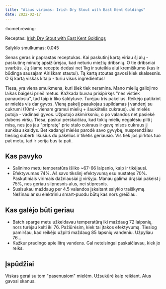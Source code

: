 ```yaml
---
title: "Alaus virimas: Irish Dry Stout with East Kent Goldings"
date: 2022-02-17
---
```


:homebrewing:

Receptas: [Irish Dry Stout with East Kent Goldings](https://www.brewersfriend.com/homebrew/recipe/view/1247426/dry-irish-stout-ek)

Salyklo smulkumas: 0.045

Senas geras ir paprastas receptukas. Kai paskutinį kartą viriau šį alų -
paskutinę minutę apsižiūrėjau, kad neturiu miežių dribsnių. O tie dribsniai
svarbūs. Jų šiame recepte dedasi net 1kg ir suteikia alui kremiškumo (kas ir
būdinga sausajam Airiškam stautui). Tą kartą stoutas gavosi kiek skalsesnis. O
šį kartą viskas kitaip - turiu visus ingredientus!

Tiesa, yra viena smulkmena, kuri šiek tiek neramina. Mano mielių galiojimo
laikas baigėsi prieš metus. Kažkada buvau prisipirkęs "nes vistiek panaudosiu",
tad taip ir liko šaldytuve. Turėjau tris pakelius. Reikėjo patikrint ar mielės
vis dar gyvos. Vieną pakelį paaukojau supildamas į vandenį su cukrumi (10ml -
vienam gramui mielių + šaukštelis cukraus). Jei mielės putoja - vadinasi gyvos.
Užputojo akimirksniu, o po valandos net pasiekė dubens viršų. Tiesa, paskui
perskaičiau, kad tokių mielių negalėsiu pilti į misą, nes jos jau "pripratę"
prie stalo cukraus ir gavę misos cukraus jį sunkiau skaidys. Bet kadangi mielės
parodė savo gyvybę, nusprendžiau tiesiog suberti likusius du pakelius ir tikėtis
geriausio. Vis tiek jos pirktos tuo pat metu, tad ir serija bus ta pati.


## Kas pavyko

- Salinimo metu temperatūra išliko ~67-66 laipsnio, kaip ir tikėjausi.
- Efektyvumas 74%. Aš savo tikslinį efektyvumą esu nustatęs 70%. Paskutiniais
  virimais dažniausiai jį viršyju. Manau galima drąsiai pakeist į 75%, nes
  geriau silpnesnis alus, nei stipresnis.
- Susisukau maždaug per 4.5 valandos įskaitant salyklo traiškymą. Nežinau ar su
  elektriniu smart-puodu būtų kas nors greičiau.

## Kas galėjo būti geriau

- Batch sparge metu užkeldavau temperatūrą iki maždaug 72 laipsnių, nors turėjau
  kelti iki 76. Pažiūrėsim, kiek tai įtakos efektyvumą. Tiesiog pamiršau, kad
  reikėjo užpilti maždaug 85 lapsnių vandeniu. Užpyliau 76...
- Kažkur pradingo apie litrą vandens. Gal neteisingai paskaičiavau, kiek jo
  reiks.

## Įspūdžiai

Viskas gerai su tom "pasenusiom" mielėm. Užsukūrė kaip reikiant. Alus gavosi
skanus.
